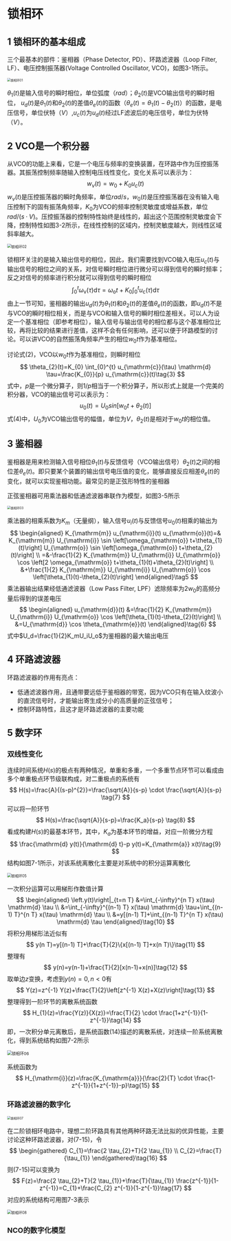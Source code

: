 # 锁相环

## 1 锁相环的基本组成

三个最基本的部件：鉴相器（Phase Detector, PD）、环路滤波器（Loop Filter, LF）、电压控制振荡器(Voltage Controlled Oscillator, VCO)，如图3-1所示。

<img src="/Users/ryan/Documents/notes/images/锁相环/锁相环01.png" alt="锁相环01" style="zoom:50%;" />

$\theta_1(t)$是输入信号的瞬时相位，单位弧度（$rad$）；$\theta_2(t)$是VCO输出信号的瞬时相位， $u_d(t)$是$\theta_1(t)$和$\theta_2(t)$的差值$\theta_e(t)$的函数（$\theta_e(t)=\theta_1(t)-\theta_2(t)$）的函数，是电压信号，单位伏特（$V$）,$u_c(t)$为$u_d(t)$经过LF滤波后的电压信号，单位为伏特（$V$）。

## 2 VCO是一个积分器

从VCO的功能上来看，它是一个电压与频率的变换装置，在环路中作为压控振荡器。其振荡控制频率随输入控制电压线性变化，变化关系可以表示为：
$$
w_v(t)=w_0+K_0u_c(t)\tag{1}
$$
$w_v(t)$是压控振荡器的瞬时角频率，单位$rad/s$，$w_0(t)$是压控振荡器在没有输入电压控制下的固有振荡角频率，$K_0$为VCO的频率控制灵敏度或增益系数，单位$rad/(s·V)$。压控振荡器的控制特性始终是线性的，超出这个范围控制灵敏度会下降，控制特性如图3-2所示，在线性控制的区域内，控制灵敏度越大，则线性区域斜率越大。

<img src="/Users/ryan/Documents/notes/images/锁相环/锁相环02.png" alt="锁相环02" style="zoom:60%;" />

锁相环关注的是输入输出信号的相位，因此，我们需要找到VCO输入电压$u_c(t)$与输出信号的相位之间的关系，对信号瞬时相位进行微分可以得到信号的瞬时频率；反之对信号的频率进行积分就可以得到信号的瞬时相位
$$
\int_{0}^{t} \omega_{\mathrm{v}}(\tau) \mathrm{d} \tau=\omega_{\mathrm{o}} t+K_{0} \int_{0}^{t} u_{\mathrm{c}}(\tau) \mathrm{d} \tau \tag{2}
$$
由上一节可知，鉴相器的输出$u_d(t)$为$\theta_1(t)$和$\theta_2(t)$的差值$\theta_e(t)$的函数，即$u_d(t)$不是与VCO的瞬时相位相关，而是与VCO和输入信号的瞬时相位差相关。可以人为设定一个基准相位（即参考相位），输入信号与输出信号的相位都与这个基准相位比较，再将比较的结果进行差值，这样不会有任何影响，还可以便于环路模型的讨论。可以讲VCO的自然振荡角频率产生的相位$w_0t$作为基准相位。

讨论式(2)，VCO以$w_0t$作为基准相位，则瞬时相位
$$
\theta_{2}(t)=K_{0} \int_{0}^{t} u_{\mathrm{c}}(\tau) \mathrm{d} \tau=\frac{K_{0}}{p} u_{\mathrm{c}}(t)\tag{3}
$$
式中，$p$是一个微分算子，则$1/p$相当于一个积分算子，所以形式上就是一个完美的积分器，VCO的输出信号可以表示为：
$$
{u_0(t)}={U_0}{sin[{w_0t}+{\theta_2(t)}]} \tag{4}
$$
式(4)中，$U_0$为VCO输出信号的幅值，单位为$V$，$\theta_2(t)$是相对于$w_0t$的相位值。

## 3 鉴相器

鉴相器是用来检测输入信号相位$\theta_1(t)$与反馈信号（VCO输出信号）$\theta_2(t)$之间的相位差$\theta_e(t)$。即只要某个装置的输出信号电压值的变化，能够直接反应相差$\theta_e(t)$的变化，就可以实现鉴相功能。最常见的是正弦形特性的鉴相器

正弦鉴相器可用乘法器和低通滤波器串联作为模型，如图3-5所示

<img src="/Users/ryan/Documents/notes/images/锁相环/锁相环03.png" alt="锁相环03" style="zoom:50%;" />

乘法器的相乘系数为$K_m$（无量纲），输入信号$u_i(t)$与反馈信号$u_0(t)$相乘的输出为
$$
\begin{aligned}
K_{\mathrm{m}} u_{\mathrm{i}}(t) u_{\mathrm{o}}(t)=& K_{\mathrm{m}} U_{\mathrm{i}} \sin \left[\omega_{\mathrm{o}} t+\theta_{1}(t)\right] U_{\mathrm{o}} \sin \left[\omega_{\mathrm{o}} t+\theta_{2}(t)\right] \\
=&-\frac{1}{2} K_{\mathrm{m}} U_{\mathrm{i}} U_{\mathrm{o}} \cos \left[2 \omega_{\mathrm{o}} t+\theta_{1}(t)+\theta_{2}(t)\right] \\
&+\frac{1}{2} K_{\mathrm{m}} U_{\mathrm{i}} U_{\mathrm{o}} \cos \left[\theta_{1}(t)-\theta_{2}(t)\right]
\end{aligned}\tag5
$$
乘法器输出结果经低通滤波器（Low Pass Filter, LPF）滤除频率为$2w_0$的高频分量后得到的误差电压
$$
\begin{aligned}
u_{\mathrm{d}}(t) &=\frac{1}{2} K_{\mathrm{m}} U_{\mathrm{i}} U_{\mathrm{o}} \cos \left[\theta_{1}(t)-\theta_{2}(t)\right] \\
&=U_{\mathrm{d}} \cos \theta_{\mathrm{e}}(t)
\end{aligned}\tag{6}
$$
式中$U_d=\frac{1}{2}K_mU_iU_o$为鉴相器的最大输出电压

## 4 环路滤波器

环路滤波器的作用有亮点：

- 低通滤波器作用，且通带要远低于鉴相器的带宽，因为VCO只有在输入纹波小的直流信号时，才能输出寄生成分小的高质量的正弦信号；
- 控制环路特性，且这才是环路滤波器的主要功能

## 5 数字环

### 双线性变化

连续时间系统$H(s)$的极点有两种情况，单重和多重，一个多重节点环节可以看成由多个单重极点环节级联构成，对二重极点的系统有
$$
H(s)=\frac{A}{(s-p)^{2}}=\frac{\sqrt{A}}{s-p} \cdot \frac{\sqrt{A}}{s-p} \tag{7}
$$
可以将一阶环节
$$
H(s)=\frac{\sqrt{A}}{s-p}=\frac{K_a}{s-p} \tag{8}
$$
看成构建$H(s)$的最基本环节，其中，$K_a$为基本环节的增益，对应一阶微分方程
$$
\frac{\mathrm{d} y(t)}{\mathrm{d} t}-p y(t)=K_{\mathrm{a}} x(t)\tag{9}
$$
结构如图7-1所示，对该系统离散化主要是对系统中的积分运算离散化

<img src="/Users/ryan/Documents/notes/images/锁相环/锁相环05.png" alt="锁相环05" style="zoom:60%;" />

一次积分运算可以用梯形作数值计算
$$
\begin{aligned}
\left.y(t)\right|_{t=n T} &=\int_{-\infty}^{n T} x(\tau) \mathrm{d} \tau \\
&=\int_{-\infty}^{(n-1) T} x(\tau) \mathrm{d} \tau+\int_{(n-1) T}^{n T} x(\tau) \mathrm{d} \tau \\
&=y[(n-1) T]+\int_{(n-1) T}^{n T} x(\tau) \mathrm{d} \tau
\end{aligned}\tag{10}
$$
将积分用梯形法近似有
$$
y(n T)=y[(n-1) T]+\frac{T}{2}\{x[(n-1) T]+x(n T)\}\tag{11}
$$
整理有
$$
y(n)=y(n-1)+\frac{T}{2}[x(n-1)+x(n)]\tag{12}
$$
取单边$z$变换，考虑到$y(n)=0,n<0$有
$$
Y(z)=z^{-1} Y(z)+\frac{T}{2}\left[z^{-1} X(z)+X(z)\right]\tag{13}
$$
整理得到一阶环节的离散系统函数
$$
H_{1}(z)=\frac{Y(z)}{X(z)}=\frac{T}{2} \cdot \frac{1+z^{-1}}{1-z^{-1}}\tag{14}
$$
即，一次积分单元离散后，是系统函数(14)描述的离散系统，对连续一阶系统离散化，得到系统结构如图7-2所示

<img src="/Users/ryan/Documents/notes/images/锁相环/锁相环06.png" alt="锁相环06" style="zoom:67%;" />

系统函数为
$$
H_{\mathrm{i}}(z)=\frac{K_{\mathrm{a}}}{\frac{2}{T} \cdot \frac{1-z^{-1}}{1+z^{-1}}-p}\tag{15}
$$

### 环路滤波器的数字化

<img src="/Users/ryan/Documents/notes/images/锁相环/锁相环07.png" alt="锁相环07" style="zoom:50%;" />

在二阶锁相环电路中，理想二阶环路具有其他两种环路无法比拟的优异性能，主要讨论这种环路滤波器，对(7-15)，令
$$
\begin{gathered}
C_{1}=\frac{2 \tau_{2}+T}{2 \tau_{1}} \\
C_{2}=\frac{T}{\tau_{1}}
\end{gathered}\tag{16}
$$
则(7-15)可以变换为
$$
F(z)=\frac{2 \tau_{2}+T}{2 \tau_{1}}+\frac{T}{\tau_{1}} \frac{z^{-1}}{1-z^{-1}}=C_{1}+\frac{C_{2} z^{-1}}{1-z^{-1}}\tag{17}
$$
对应的系统结构可用图7-3表示

<img src="/Users/ryan/Documents/notes/images/锁相环/锁相环08.png" alt="锁相环08" style="zoom:60%;" />

### NCO的数字化模型

















